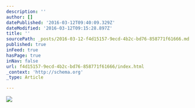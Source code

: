 ```yaml
---
description: ''
author: []
datePublished: '2016-03-12T09:40:09.329Z'
dateModified: '2016-03-12T09:15:28.897Z'
title: ''
sourcePath: _posts/2016-03-12-f4d15157-9ecd-4b2c-bd76-858771f61666.md
published: true
inFeed: true
hasPage: true
inNav: false
url: f4d15157-9ecd-4b2c-bd76-858771f61666/index.html
_context: 'http://schema.org'
_type: Article

---
```

![](https://the-grid-user-content.s3-us-west-2.amazonaws.com/e392534c-797d-490b-b39b-223361ffd7fb.png)